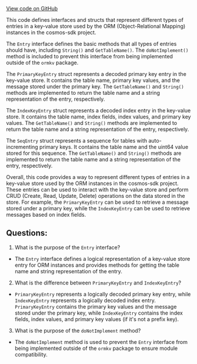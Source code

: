 [View code on GitHub](https://github.com/cosmos/cosmos-sdk.git/orm/encoding/ormkv/entry.go)

This code defines interfaces and structs that represent different types of entries in a key-value store used by the ORM (Object-Relational Mapping) instances in the cosmos-sdk project. 

The `Entry` interface defines the basic methods that all types of entries should have, including `String()` and `GetTableName()`. The `doNotImplement()` method is included to prevent this interface from being implemented outside of the `ormkv` package.

The `PrimaryKeyEntry` struct represents a decoded primary key entry in the key-value store. It contains the table name, primary key values, and the message stored under the primary key. The `GetTableName()` and `String()` methods are implemented to return the table name and a string representation of the entry, respectively.

The `IndexKeyEntry` struct represents a decoded index entry in the key-value store. It contains the table name, index fields, index values, and primary key values. The `GetTableName()` and `String()` methods are implemented to return the table name and a string representation of the entry, respectively.

The `SeqEntry` struct represents a sequence for tables with auto-incrementing primary keys. It contains the table name and the uint64 value stored for this sequence. The `GetTableName()` and `String()` methods are implemented to return the table name and a string representation of the entry, respectively.

Overall, this code provides a way to represent different types of entries in a key-value store used by the ORM instances in the cosmos-sdk project. These entries can be used to interact with the key-value store and perform CRUD (Create, Read, Update, Delete) operations on the data stored in the store. For example, the `PrimaryKeyEntry` can be used to retrieve a message stored under a primary key, while the `IndexKeyEntry` can be used to retrieve messages based on index fields.
## Questions: 
 1. What is the purpose of the `Entry` interface?
- The `Entry` interface defines a logical representation of a key-value store entry for ORM instances and provides methods for getting the table name and string representation of the entry.

2. What is the difference between `PrimaryKeyEntry` and `IndexKeyEntry`?
- `PrimaryKeyEntry` represents a logically decoded primary key entry, while `IndexKeyEntry` represents a logically decoded index entry. `PrimaryKeyEntry` contains the primary key values and the message stored under the primary key, while `IndexKeyEntry` contains the index fields, index values, and primary key values (if it's not a prefix key).

3. What is the purpose of the `doNotImplement` method?
- The `doNotImplement` method is used to prevent the `Entry` interface from being implemented outside of the `ormkv` package to ensure module compatibility.